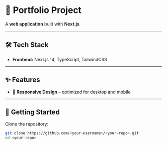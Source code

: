 # 🚀 Portfolio Project  

A **web application** built with **Next.js**.  

---

## 🛠 Tech Stack  

- **Frontend:** Next.js 14, TypeScript, TailwindCSS  
---

## ✨ Features  
- 📱 **Responsive Design** – optimized for desktop and mobile  

---

## 🚀 Getting Started  

Clone the repository:  
```bash
git clone https://github.com/<your-username>/<your-repo>.git
cd <your-repo>
